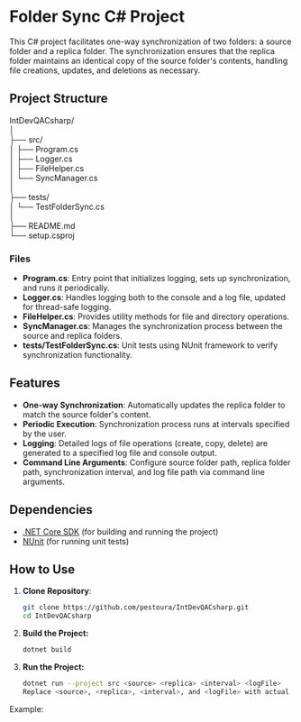 # Folder Sync C# Project

This C# project facilitates one-way synchronization of two folders: a source folder and a replica folder. The synchronization ensures that the replica folder maintains an identical copy of the source folder's contents, handling file creations, updates, and deletions as necessary.

## Project Structure

IntDevQACsharp/  
│  
├── src/  
│ ├── Program.cs  
│ ├── Logger.cs  
│ ├── FileHelper.cs  
│ └── SyncManager.cs  
│  
├── tests/  
│ └── TestFolderSync.cs  
│  
├── README.md  
└── setup.csproj  

### Files

- **Program.cs**: Entry point that initializes logging, sets up synchronization, and runs it periodically.
- **Logger.cs**: Handles logging both to the console and a log file, updated for thread-safe logging.
- **FileHelper.cs**: Provides utility methods for file and directory operations.
- **SyncManager.cs**: Manages the synchronization process between the source and replica folders.
- **tests/TestFolderSync.cs**: Unit tests using NUnit framework to verify synchronization functionality.

## Features

- **One-way Synchronization**: Automatically updates the replica folder to match the source folder's content.
- **Periodic Execution**: Synchronization process runs at intervals specified by the user.
- **Logging**: Detailed logs of file operations (create, copy, delete) are generated to a specified log file and console output.
- **Command Line Arguments**: Configure source folder path, replica folder path, synchronization interval, and log file path via command line arguments.

## Dependencies

- [.NET Core SDK](https://dotnet.microsoft.com/download) (for building and running the project)
- [NUnit](https://nunit.org/) (for running unit tests)

## How to Use

1. **Clone Repository**:
   ```bash
   git clone https://github.com/pestoura/IntDevQACsharp.git
   cd IntDevQACsharp

2. **Build the Project:**
   ```bash
   dotnet build
   
3. **Run the Project:**
   ```bash
   dotnet run --project src <source> <replica> <interval> <logFile>
   Replace <source>, <replica>, <interval>, and <logFile> with actual paths and interval in seconds.

Example:
